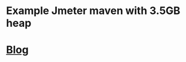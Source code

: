 # Example Jmeter maven with 3.5GB heap

# [Blog](https://sarkershantonu.github.io/2020/09/01/maven-jmeter-jvm-config/)
